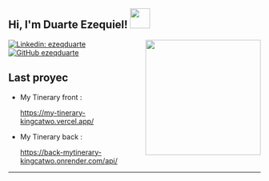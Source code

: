 <h2> Hi, I'm Duarte Ezequiel! <img src="https://cdn-icons-png.flaticon.com/128/8081/8081829.png" width="40"></h2>
<img align='right' src="https://cdn-icons-png.flaticon.com/512/2317/2317963.png" width="230">



[![Linkedin: ezeqduarte](https://img.shields.io/badge/-ezeqduarte-blue?style=flat-square&logo=Linkedin&logoColor=white&link=https://www.linkedin.com/in/thaianebraga/)](https://www.linkedin.com/in/ezequiel-martin-duarte-716b65230/)
[![GitHub ezeqduarte](https://img.shields.io/github/followers/ezeqduarte?label=follow&style=social)](https://github.com/ezeqduarte)


###   

<h2>Last proyec</h2>

- My Tinerary front :  <a href="https://my-tinerary-kingcatwo.vercel.app/"><p>https://my-tinerary-kingcatwo.vercel.app/</p></a>
- My Tinerary back :  <a href="https://back-mytinerary-kingcatwo.onrender.com/api/"><p>https://back-mytinerary-kingcatwo.onrender.com/api/</p></a>

---
